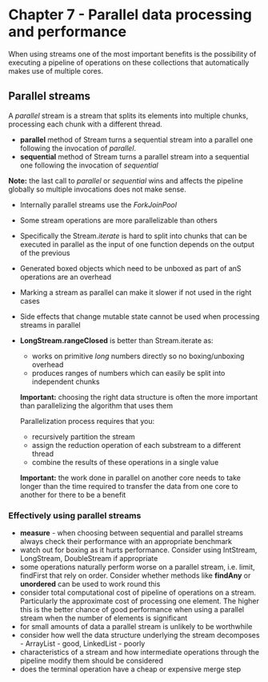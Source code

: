 # Chapter 7 - Parallel data processing and performance

When using streams one of the most important benefits is the possibility of executing a pipeline of operations on these collections that automatically makes use of multiple cores.

## Parallel streams

A *parallel* stream is a stream that splits its elements into multiple chunks, processing each chunk with a different thread.

- **parallel** method of Stream turns a sequential stream into a parallel one following the invocation of *parallel*. 
- **sequential** method of Stream turns a parallel stream into a sequential one following the invocation of *sequential*

**Note:** the last call to *parallel* or *sequential* wins and affects the pipeline globally so multiple invocations does not make sense.

- Internally parallel streams use the *ForkJoinPool*
- Some stream operations are more parallelizable than others
- Specifically the Stream.*iterate* is hard to split into chunks that can be executed in parallel as the input of one function depends on the output of the previous
- Generated boxed objects which need to be unboxed as part of anS operations are an overhead
- Marking a stream as parallel can make it slower if not used in the right cases
- Side effects that change mutable state cannot be used when processing streams in parallel

- **LongStream.rangeClosed** is better than Stream.iterate as:
  - works on primitive *long* numbers directly so no boxing/unboxing overhead
  - produces ranges of numbers which can easily be split into independent chunks
  
  **Important:** choosing the right data structure is often the more important than parallelizing the algorithm that uses them  
  
  Parallelization process requires that you:
  - recursively partition the stream
  - assign the reduction operation of each substream to a different thread
  - combine the results of these operations in a single value
  
  **Important:** the work done in parallel on another core needs to take longer than the time required to transfer the data from one core to another for there to be a benefit
  
### Effectively using parallel streams

- **measure** - when choosing between sequential and parallel streams always check their performance with an appropriate benchmark
- watch out for boxing as it hurts performance. Consider using IntStream, LongStream, DoubleStream if appropriate
- some operations naturally perform worse on a parallel stream, i.e. limit, findFirst that rely on order. Consider whether methods like **findAny** or **unordered** can be used to work round this
- consider total computational cost of pipeline of operations on a stream. Particularly the approximate cost of processing one element. The higher this is the better chance of good performance when using a parallel stream when the number of elements is significant
- for small amounts of data a parallel stream is unlikely to be worthwhile
- consider how well the data structure underlying the stream decomposes - ArrayList - good, LinkedList - poorly
- characteristics of a stream and how intermediate operations through the pipeline modify them should be considered
- does the terminal operation have a cheap or expensive merge step
